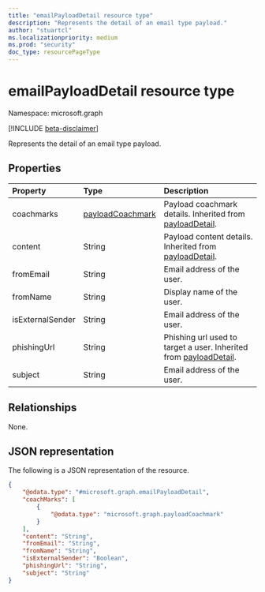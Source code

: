 ```yaml
---
title: "emailPayloadDetail resource type"
description: "Represents the detail of an email type payload."
author: "stuartcl"
ms.localizationpriority: medium
ms.prod: "security"
doc_type: resourcePageType
---
```


# emailPayloadDetail resource type

Namespace: microsoft.graph

[!INCLUDE [beta-disclaimer](../../includes/beta-disclaimer.md)]

Represents the detail of an email type payload.

## Properties

|Property|Type|Description|
|:---|:---|:---|
|coachmarks|[payloadCoachmark](../resources/payloadcoachmark.md)|Payload coachmark details. Inherited from [payloadDetail](../resources/payloaddetail.md).|
|content|String|Payload content details. Inherited from [payloadDetail](../resources/payloaddetail.md).|
|fromEmail|String|Email address of the user.|
|fromName|String|Display name of the user.|
|isExternalSender|String|Email address of the user.|
|phishingUrl|String|Phishing url used to target a user. Inherited from [payloadDetail](../resources/payloaddetail.md).|
|subject|String|Email address of the user.|

## Relationships

None.

## JSON representation

The following is a JSON representation of the resource.
<!-- {
  "blockType": "resource",
  "@odata.type": "microsoft.graph.emailPayloadDetail"
}
-->
``` json
{
    "@odata.type": "#microsoft.graph.emailPayloadDetail",
    "coachMarks": [
        {
            "@odata.type": "microsoft.graph.payloadCoachmark"
        }
    ],
    "content": "String",
    "fromEmail": "String",
    "fromName": "String",
    "isExternalSender": "Boolean",
    "phishingUrl": "String",
    "subject": "String"
}
```
